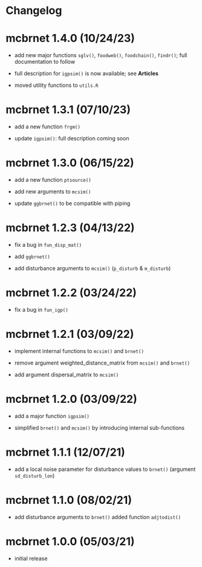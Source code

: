 Changelog
================

# mcbrnet 1.4.0 (10/24/23)

- add new major functions `sglv()`, `foodweb()`, `foodchain()`,
  `findr()`; full documentation to follow

- full description for `igpsim()` is now available; see **Articles**

- moved utility functions to `utils.R`

# mcbrnet 1.3.1 (07/10/23)

- add a new function `frgm()`

- update `igpsim()`: full description coming soon

# mcbrnet 1.3.0 (06/15/22)

- add a new function `ptsource()`

- add new arguments to `mcsim()`

- update `ggbrnet()` to be compatible with piping

# mcbrnet 1.2.3 (04/13/22)

- fix a bug in `fun_disp_mat()`

- add `ggbrnet()`

- add disturbance arguments to `mcsim()` (`p_disturb` & `m_disturb`)

# mcbrnet 1.2.2 (03/24/22)

- fix a bug in `fun_igp()`

# mcbrnet 1.2.1 (03/09/22)

- implement internal functions to `mcsim()` and `brnet()`

- remove argument weighted_distance_matrix from `mcsim()` and `brnet()`

- add argument dispersal_matrix to `mcsim()`

# mcbrnet 1.2.0 (03/09/22)

- add a major function `igpsim()`

- simplified `brnet()` and `mcsim()` by introducing internal
  sub-functions

# mcbrnet 1.1.1 (12/07/21)

- add a local noise parameter for disturbance values to `brnet()`
  (argument `sd_disturb_lon`)

# mcbrnet 1.1.0 (08/02/21)

- add disturbance arguments to `brnet()` added function `adjtodist()`

# mcbrnet 1.0.0 (05/03/21)

- initial release
